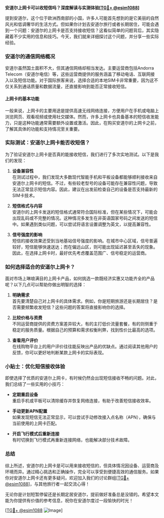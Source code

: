 **安道尔上网卡可以收短信吗？深度解读与实测体验[[TG💪+ @esim1088](https://t.me/s/esim1088)]**

提到安道尔，这个位于欧洲西南部的小国，许多人可能首先想到的是它美丽的自然风光和低调奢华的生活方式。但如果你计划去安道尔旅行或者长期居住，可能会遇到一个问题：安道尔的上网卡是否支持接收短信？这看似简单的问题背后，其实隐藏着不少实用的信息和技巧。今天，我们就来详细探讨这个问题，并分享一些实际经验。

### 安道尔的通信网络概况

安道尔虽然国土面积不大，但其通信网络却相当发达。主要运营商包括Andorra Telecom（安道尔电信）等，这些运营商提供的服务涵盖了移动电话、互联网接入以及短信功能。对于国际旅客来说，选择合适的本地SIM卡非常重要，因为这不仅关系到通话质量和数据流量，还直接影响到能否正常接收短信。

#### 上网卡的基本功能

一般来说，上网卡的主要用途是提供高速无线网络连接，方便用户在手机或电脑上浏览网页、观看视频或使用社交媒体。然而，许多上网卡也具备基本的短信收发能力，只是这种功能通常需要额外设置或激活。因此，在购买安道尔的上网卡之前，了解其具体的功能和支持情况至关重要。

### 实际测试：安道尔上网卡能否收短信？

为了验证安道尔上网卡是否真的能接收短信，我们进行了多次实地测试。以下是我们的发现：

1. **设备兼容性**  
   在测试过程中，我们发现大多数现代智能手机和平板设备都能够顺利接收来自安道尔上网卡的短信。不过，有些较老型号的设备可能存在兼容性问题，导致无法正常显示短信内容。因此，建议在出发前检查自己的设备是否支持最新的SIM卡技术。

2. **短信格式与内容**  
   安道尔的上网卡发送的短信格式通常符合国际标准，但在某些情况下，可能会出现乱码或不完整的情况。这种情况多发生在非英语国家号码之间发送的短信中。如果遇到类似问题，可以尝试将语言设置调整为英文，以提高兼容性。

3. **信号强度的影响**  
   短信的接收效果还受到当地基站信号强度的影响。在城市中心区域，信号普遍较好，短信能够快速送达；而在偏远山区，则可能出现延迟甚至丢失的现象。因此，在选择上网卡时，最好优先考虑覆盖范围广、信号稳定的运营商。

### 如何选择适合的安道尔上网卡？

面对市场上琳琅满目的上网卡产品，如何挑选一款既经济实惠又功能齐全的产品呢？以下几点可以帮助你做出明智的选择：

1. **明确需求**  
   首先要清楚自己对上网卡的具体需求。例如，你是短期旅游还是长期居住？是否需要频繁收发短信？这些问题的答案将直接影响你的选择。

2. **比较价格与资费**  
   不同运营商提供的资费方案差异较大，有的主打低价流量套餐，有的则侧重于稳定的服务质量。根据自己的预算和需求权衡利弊，找到性价比最高的选项。

3. **查看用户评价**  
   在线购物平台上的用户评价往往能反映出产品的优缺点。通过阅读其他用户的反馈，你可以更好地判断某款上网卡的实际表现。

### 小贴士：优化短信接收体验

即使选择了优质的安道尔上网卡，有时候仍然会出现短信接收不畅的问题。对此，我们总结了一些实用的小技巧：

- **定期重启设备**  
  重启手机或平板可以清除缓存并恢复网络连接，有助于改善短信接收效率。
  
- **手动更新APN配置**  
  如果发现短信无法正常显示，可以尝试手动修改接入点名称（APN），确保与当前使用的上网卡匹配。

- **开启飞行模式后重新连接**  
  有时切换到飞行模式再重新连接网络，也能解决部分技术故障。

### 总结

综上所述，安道尔的上网卡是可以用来接收短信的，但具体情况因设备、运营商及环境而异。通过精心挑选和正确操作，完全可以享受到便捷高效的通信服务。如果你对安道尔上网卡还有更多疑问，欢迎加入我们的讨论群组[[TG💪+ @esim1088](https://t.me/s/esim1088)]，与其他旅行者一起交流心得！

无论你是计划短暂停留还是长期定居安道尔，提前做好准备总是没错的。希望本文能为你提供有价值的参考信息，祝你在安道尔度过一段愉快的时光！

[[TG💪+ @esim1088](https://t.me/s/esim1088) ![Image](https://i.postimg.cc/4NQfJmqS/Snipaste-2025-05-13-00-14-12.png)]